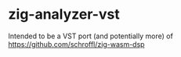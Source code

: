 # zig-analyzer-vst
Intended to be a VST port (and potentially more) of https://github.com/schroffl/zig-wasm-dsp
